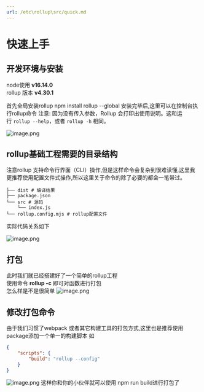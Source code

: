 ```yaml
---
url: /etc\rollup\src/quick.md
---
```

# 快速上手

## 开发环境与安装

node使用 **v16.14.0**\
rollup 版本 **v4.30.1**

首先全局安装rollup
npm install rollup --global
安装完毕后,这里可以在控制台执行rollup命令
注意: 因为没有传入参数，Rollup 会打印出使用说明。这和运行 `rollup --help`，或者 `rollup -h` 相同。

![image.png](https://p0-xtjj-private.juejin.cn/tos-cn-i-73owjymdk6/b84dd89495234e7c92ea7a7de56526bd~tplv-73owjymdk6-jj-mark-v1:0:0:0:0:5o6Y6YeR5oqA5pyv56S-5Yy6IEAg5a6J5Yip5ZCbX0FuTGlqdW4=:q75.awebp?policy=eyJ2bSI6MywidWlkIjoiMjUwMjk2MDY4NjA0MDI4NiJ9\&rk3s=f64ab15b\&x-orig-authkey=f32326d3454f2ac7e96d3d06cdbb035152127018\&x-orig-expires=1737859432\&x-orig-sign=p0OMnMJYRMN4qXIkooht2ffF7nE%3D)

## rollup基础工程需要的目录结构

注意rollup 支持命令行界面（CLI）操作,但是这样命令会复杂到很难读懂,这里我更推荐使用配置文件式操作,所以这里关于命令的除了必要的都会一笔带过。

```
├── dist # 编译结果
├── package.json
└── src # 源码
    └── index.js
└── rollup.config.mjs # rollup配置文件
```

实际代码关系如下

![image.png](https://p0-xtjj-private.juejin.cn/tos-cn-i-73owjymdk6/c19ddfbe338049db8858eed453270ada~tplv-73owjymdk6-jj-mark-v1:0:0:0:0:5o6Y6YeR5oqA5pyv56S-5Yy6IEAg5a6J5Yip5ZCbX0FuTGlqdW4=:q75.awebp?policy=eyJ2bSI6MywidWlkIjoiMjUwMjk2MDY4NjA0MDI4NiJ9\&rk3s=f64ab15b\&x-orig-authkey=f32326d3454f2ac7e96d3d06cdbb035152127018\&x-orig-expires=1737859432\&x-orig-sign=y9Y7Wa7v%2BMm2PLwK9IJPTVYhhKE%3D)

## 打包

此时我们就已经搭建好了一个简单的rollup工程\
使用命令 **rollup -c** 即可对函数进行打包\
怎么样是不是很简单
![image.png](https://p0-xtjj-private.juejin.cn/tos-cn-i-73owjymdk6/07586ac7e191489ba62f2d933501f58d~tplv-73owjymdk6-jj-mark-v1:0:0:0:0:5o6Y6YeR5oqA5pyv56S-5Yy6IEAg5a6J5Yip5ZCbX0FuTGlqdW4=:q75.awebp?policy=eyJ2bSI6MywidWlkIjoiMjUwMjk2MDY4NjA0MDI4NiJ9\&rk3s=f64ab15b\&x-orig-authkey=f32326d3454f2ac7e96d3d06cdbb035152127018\&x-orig-expires=1737859432\&x-orig-sign=sLxYfitt0%2F3T6qpFzMqS2Yr%2BduY%3D)

## 修改打包命令

由于我们习惯了webpack 或者其它构建工具的打包方式,这里也是推荐使用package添加一个单一的构建脚本
如

```json
{
	"scripts": {
		"build": "rollup --config"
	}
}
```

![image.png](https://p0-xtjj-private.juejin.cn/tos-cn-i-73owjymdk6/82be9f7b38ca4c7ca89580bd41a3e41f~tplv-73owjymdk6-jj-mark-v1:0:0:0:0:5o6Y6YeR5oqA5pyv56S-5Yy6IEAg5a6J5Yip5ZCbX0FuTGlqdW4=:q75.awebp?policy=eyJ2bSI6MywidWlkIjoiMjUwMjk2MDY4NjA0MDI4NiJ9\&rk3s=f64ab15b\&x-orig-authkey=f32326d3454f2ac7e96d3d06cdbb035152127018\&x-orig-expires=1737859432\&x-orig-sign=6jgAR1eY3OaIcSUZd3cbTg%2BZaaY%3D)
这样你和你的小伙伴就可以使用 npm run build进行打包了

